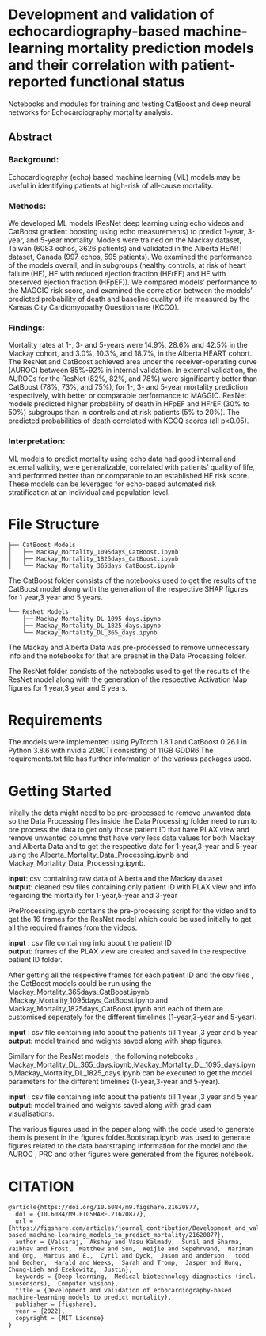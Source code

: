 # Development and validation of echocardiography-based machine-learning mortality prediction models and their correlation with patient-reported functional status

Notebooks and modules for training and testing CatBoost and deep neural networks for Echocardiography mortality analysis.
## Abstract

### Background: 
Echocardiography (echo) based machine learning (ML) models may be useful in identifying patients at high-risk of all-cause mortality.

### Methods: 
We developed ML models (ResNet deep learning using echo videos and CatBoost gradient boosting using echo measurements) to predict 1-year, 3-year, and 5-year mortality. Models were trained on the Mackay dataset, Taiwan (6083 echos, 3626 patients) and validated in the Alberta HEART dataset, Canada (997 echos, 595 patients). We examined the performance of the models overall, and in subgroups (healthy controls, at risk of heart failure (HF), HF with reduced ejection fraction (HFrEF) and HF with preserved ejection fraction (HFpEF)).  We compared models’ performance to the MAGGIC risk score, and examined the correlation between the models’ predicted probability of death and baseline quality of life measured by the Kansas City Cardiomyopathy Questionnaire (KCCQ).

### Findings: 
Mortality rates at 1-, 3- and 5-years were 14.9%, 28.6% and 42.5% in the Mackay cohort, and 3.0%, 10.3%, and 18.7%, in the Alberta HEART cohort. The ResNet and CatBoost achieved area under the receiver-operating curve (AUROC) between 85%-92% in internal validation. In external validation, the AUROCs for the ResNet (82%, 82%, and 78%) were significantly better than CatBoost (78%, 73%, and 75%), for 1-, 3- and 5-year mortality prediction respectively, with better or comparable performance to MAGGIC. ResNet models predicted higher probability of death in HFpEF and HFrEF (30% to 50%) subgroups than in controls and at risk patients (5% to 20%). The predicted probabilities of death correlated with KCCQ scores (all p<0.05). 

### Interpretation: 
ML models to predict mortality using echo data had good internal and external validity, were generalizable, correlated with patients’ quality of life, and performed better than or comparable to an established HF risk score. These models can be leveraged for echo-based automated risk stratification at an individual and population level.

# File Structure

```
├── CatBoost Models 
│   ├── Mackay_Mortality_1095days_CatBoost.ipynb
│   ├── Mackay_Mortality_1825days_CatBoost.ipynb
│   └── Mackay_Mortality_365days_CatBoost.ipynb
```

The CatBoost folder consists of the notebooks used to get the results of the CatBoost model along with the generation of the respective SHAP figures for 1 year,3 year and 5 years.
```
└── ResNet Models
    ├── Mackay_Mortality_DL_1095_days.ipynb
    ├── Mackay_Mortality_DL_1825_days.ipynb
    └── Mackay_Mortality_DL_365_days.ipynb
```

The Mackay and Alberta Data was pre-processed to remove unnecessary info and the notebooks for that are presnet in the Data Processing folder.

The ResNet folder consists of the notebooks used to get the results of the ResNet  model along with the generation of the respective  Activation Map figures for 1 year,3 year and 5 years.

# Requirements
The models were implemented using PyTorch 1.8.1  and CatBoost 0.26.1 in Python 3.8.6 with nvidia 2080Ti consisting of 11GB GDDR6.The requirements.txt file has further information of the various packages used.

# Getting Started
Initally the data might need to be pre-processed to remove unwanted data so the Data Processing files inside the Data Processing folder need to run to pre process the data to get only those patient ID that have PLAX view and remove unwanted columns that have very less data values for both Mackay and Alberta Data and to get the respective data for 1-year,3-year and 5-year using the Alberta_Mortality_Data_Processing.ipynb and Mackay_Mortality_Data_Processing.ipynb.

**input**: csv containing raw data of Alberta and the Mackay dataset<br />
**output**: cleaned csv files containing only patient ID with PLAX view and info regarding the mortality for 1-year,5-year and 3-year

PreProcessing.ipynb contains the pre-processing script for the video and to get the 16 frames for the ResNet model which could be used initially to get all the required frames from the videos.

**input** : csv file containing info about the patient ID<br />
**output**: frames of the PLAX view are created and saved in the respective patient ID folder.

After getting all the respective frames for each patient ID and the csv files , the CatBoost models could be run using the Mackay_Mortality_365days_CatBoost.ipynb ,Mackay_Mortality_1095days_CatBoost.ipynb and Mackay_Mortality_1825days_CatBoost.ipynb and each of them are customised seperately for the different timelines (1-year,3-year and 5-year). 

**input** : csv file containing info about the patients till 1 year ,3 year and 5 year<br />
**output**: model trained and weights saved along with shap figures.


Similary for the ResNet models , the following notebooks , Mackay_Mortality_DL_365_days.ipynb,Mackay_Mortality_DL_1095_days.ipynb,Mackay_Mortality_DL_1825_days.ipynb can be executed to get the model parameters for the different timelines (1-year,3-year and 5-year). 

**input** : csv file containing info about the patients till 1 year ,3 year and 5 year<br />
**output**: model trained and weights saved along with grad cam visualisations.

The various figures used in the paper along with the code used to generate them is present in the figures folder.Bootstrap.ipynb was used to generate figures related to the data bootstraping information for the model and the AUROC , PRC and other figures were generated from the figures notebook.

# CITATION

```
@article{https://doi.org/10.6084/m9.figshare.21620877,
  doi = {10.6084/M9.FIGSHARE.21620877},
  url = {https://figshare.com/articles/journal_contribution/Development_and_validation_of_echocardiography-based_machine-learning_models_to_predict_mortality/21620877},
  author = {Valsaraj,  Akshay and Vasu Kalmady,  Sunil and Sharma,  Vaibhav and Frost,  Matthew and Sun,  Weijie and Sepehrvand,  Nariman and Ong,  Marcus and E.,  Cyril and Dyck,  Jason and anderson,  todd and Becher,  Harald and Weeks,  Sarah and Tromp,  Jasper and Hung,  Chung-Lieh and Ezekowitz,  Justin},
  keywords = {Deep learning,  Medical biotechnology diagnostics (incl. biosensors),  Computer vision},
  title = {Development and validation of echocardiography-based machine-learning models to predict mortality},
  publisher = {figshare},
  year = {2022},
  copyright = {MIT License}
}
```
